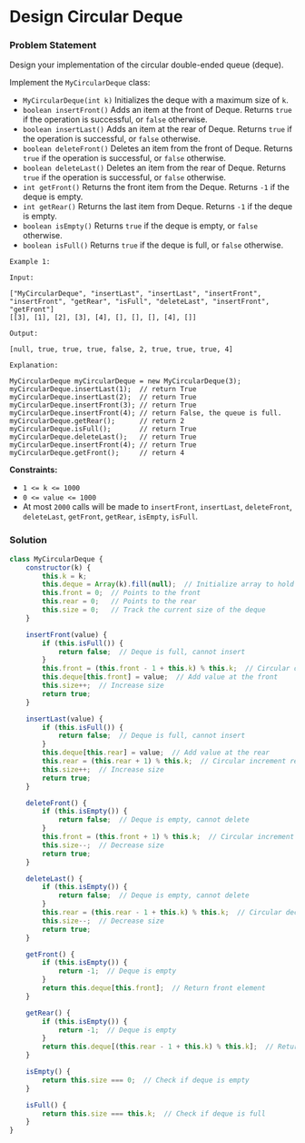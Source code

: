 # Design Circular Deque

### Problem Statement 

Design your implementation of the circular double-ended queue (deque).

Implement the `MyCircularDeque` class:

- `MyCircularDeque(int k)` Initializes the deque with a maximum size of `k`.
- `boolean insertFront()` Adds an item at the front of Deque. Returns `true` if the operation is successful, or `false` otherwise.
- `boolean insertLast()` Adds an item at the rear of Deque. Returns `true` if the operation is successful, or `false` otherwise.
- `boolean deleteFront()` Deletes an item from the front of Deque. Returns `true` if the operation is successful, or `false` otherwise.
- `boolean deleteLast()` Deletes an item from the rear of Deque. Returns `true` if the operation is successful, or `false` otherwise.
- `int getFront()` Returns the front item from the Deque. Returns `-1` if the deque is empty.
- `int getRear()` Returns the last item from Deque. Returns `-1` if the deque is empty.
- `boolean isEmpty()` Returns `true` if the deque is empty, or `false` otherwise.
- `boolean isFull()` Returns `true` if the deque is full, or `false` otherwise.
 
```
Example 1:

Input:

["MyCircularDeque", "insertLast", "insertLast", "insertFront", "insertFront", "getRear", "isFull", "deleteLast", "insertFront", "getFront"]
[[3], [1], [2], [3], [4], [], [], [], [4], []]

Output:

[null, true, true, true, false, 2, true, true, true, 4]

Explanation:

MyCircularDeque myCircularDeque = new MyCircularDeque(3);
myCircularDeque.insertLast(1);  // return True
myCircularDeque.insertLast(2);  // return True
myCircularDeque.insertFront(3); // return True
myCircularDeque.insertFront(4); // return False, the queue is full.
myCircularDeque.getRear();      // return 2
myCircularDeque.isFull();       // return True
myCircularDeque.deleteLast();   // return True
myCircularDeque.insertFront(4); // return True
myCircularDeque.getFront();     // return 4
``` 

**Constraints:**

- `1 <= k <= 1000`
- `0 <= value <= 1000`
- At most `2000` calls will be made to `insertFront`, `insertLast`, `deleteFront`, `deleteLast`, `getFront`, `getRear`, `isEmpty`, `isFull`.

### Solution 

```javascript
class MyCircularDeque {
    constructor(k) {
        this.k = k;
        this.deque = Array(k).fill(null);  // Initialize array to hold elements
        this.front = 0;  // Points to the front
        this.rear = 0;   // Points to the rear
        this.size = 0;   // Track the current size of the deque
    }

    insertFront(value) {
        if (this.isFull()) {
            return false;  // Deque is full, cannot insert
        }
        this.front = (this.front - 1 + this.k) % this.k;  // Circular decrement front pointer
        this.deque[this.front] = value;  // Add value at the front
        this.size++;  // Increase size
        return true;
    }

    insertLast(value) {
        if (this.isFull()) {
            return false;  // Deque is full, cannot insert
        }
        this.deque[this.rear] = value;  // Add value at the rear
        this.rear = (this.rear + 1) % this.k;  // Circular increment rear pointer
        this.size++;  // Increase size
        return true;
    }

    deleteFront() {
        if (this.isEmpty()) {
            return false;  // Deque is empty, cannot delete
        }
        this.front = (this.front + 1) % this.k;  // Circular increment front pointer
        this.size--;  // Decrease size
        return true;
    }

    deleteLast() {
        if (this.isEmpty()) {
            return false;  // Deque is empty, cannot delete
        }
        this.rear = (this.rear - 1 + this.k) % this.k;  // Circular decrement rear pointer
        this.size--;  // Decrease size
        return true;
    }

    getFront() {
        if (this.isEmpty()) {
            return -1;  // Deque is empty
        }
        return this.deque[this.front];  // Return front element
    }

    getRear() {
        if (this.isEmpty()) {
            return -1;  // Deque is empty
        }
        return this.deque[(this.rear - 1 + this.k) % this.k];  // Return rear element
    }

    isEmpty() {
        return this.size === 0;  // Check if deque is empty
    }

    isFull() {
        return this.size === this.k;  // Check if deque is full
    }
}
```

